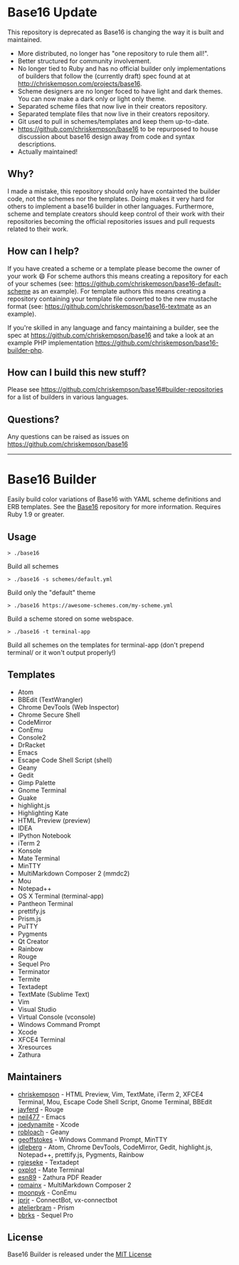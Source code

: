 # Base16 Update
This repository is deprecated as Base16 is changing the way it is built and maintained.

- More distributed, no longer has "one repository to rule them all!".
- Better structured for community involvement.  
- No longer tied to Ruby and has no official builder only implementations of builders that follow the (currently draft) spec found at at http://chriskempson.com/projects/base16.
- Scheme designers are no longer foced to have light and dark themes. You can now make a dark only or light only theme.
- Separated scheme files that now live in their creators repository.
- Separated template files that now live in their creators repository.
- Git used to pull in schemes/templates and keep them up-to-date.
- https://github.com/chriskempson/base16 to be repurposed to house discussion about base16 design away from code and syntax descriptions.
- Actually maintained!

## Why?
I made a mistake, this repository should only have containted the builder code, not the schemes nor the templates. Doing makes it very hard for others to implement a base16 builder in other languages. Furthermore, scheme and template creators should keep control of their work with their repositories becoming the official repositories issues and pull requests related to their work.

## How can I help?
If you have created a scheme or a template please become the owner of your work :smile: For scheme authors this means creating a repository for each of your schemes (see: https://github.com/chriskempson/base16-default-scheme as an example). For template authors this means creating a repository containing your template file converted to the new mustache format (see: https://github.com/chriskempson/base16-textmate as an example).

If you're skilled in any language and fancy maintaining a builder, see the spec at https://github.com/chriskempson/base16 and take a look at an example PHP implementation https://github.com/chriskempson/base16-builder-php.

## How can I build this new stuff?
Please see https://github.com/chriskempson/base16#builder-repositories for a list of builders in various languages.

## Questions?
Any questions can be raised as issues on https://github.com/chriskempson/base16

<hr />

# Base16 Builder
Easily build color variations of Base16 with YAML scheme definitions and ERB templates.
See the [Base16](https://github.com/chriskempson/base16) repository for more information.
Requires Ruby 1.9 or greater.

## Usage
    > ./base16
Build all schemes

    > ./base16 -s schemes/default.yml
Build only the "default" theme

    > ./base16 https://awesome-schemes.com/my-scheme.yml
Build a scheme stored on some webspace.

    > ./base16 -t terminal-app
Build all schemes on the templates for terminal-app (don't prepend terminal/ or it won't output properly!)

## Templates
* Atom
* BBEdit (TextWrangler)
* Chrome DevTools (Web Inspector)
* Chrome Secure Shell
* CodeMirror
* ConEmu
* Console2
* DrRacket
* Emacs
* Escape Code Shell Script (shell)
* Geany
* Gedit
* Gimp Palette
* Gnome Terminal
* Guake
* highlight.js
* Highlighting Kate
* HTML Preview (preview)
* IDEA
* IPython Notebook
* iTerm 2
* Konsole
* Mate Terminal
* MinTTY
* MultiMarkdown Composer 2 (mmdc2)
* Mou
* Notepad++
* OS X Terminal (terminal-app)
* Pantheon Terminal
* prettify.js
* Prism.js
* PuTTY
* Pygments
* Qt Creator
* Rainbow
* Rouge
* Sequel Pro
* Terminator
* Termite
* Textadept
* TextMate (Sublime Text)
* Vim
* Visual Studio
* Virtual Console (vconsole)
* Windows Command Prompt
* Xcode
* XFCE4 Terminal
* Xresources
* Zathura

## Maintainers
* [chriskempson](https://github.com/chriskempson) - HTML Preview, Vim, TextMate, iTerm 2, XFCE4 Terminal, Mou, Escape Code Shell Script, Gnome Terminal, BBEdit
* [jayferd](https://github.com/jayferd) - Rouge
* [neil477](https://github.com/neil477) - Emacs
* [joedynamite](https://github.com/joedynamite) - Xcode
* [robloach](https://github.com/robloach) - Geany
* [geoffstokes](https://github.com/geoffstokes) - Windows Command Prompt, MinTTY
* [idleberg](https://github.com/idleberg) - Atom, Chrome DevTools, CodeMirror, Gedit, highlight.js, Notepad++, prettify.js, Pygments, Rainbow
* [rgieseke](https://github.com/rgieseke) - Textadept
* [oxplot](https://github.com/oxplot) - Mate Terminal
* [esn89](https://github.com/esn89) - Zathura PDF Reader
* [romainx](https://github.com/romainx) - MultiMarkdown Composer 2
* [moonpyk](https://github.com/moonpyk) - ConEmu
* [jprjr](https://github.com/jprjr) - ConnectBot, vx-connectbot
* [atelierbram](https://github.com/atelierbram) - Prism
* [bbrks](https://github.com/bbrks) - Sequel Pro

## License
Base16 Builder is released under the [MIT License](https://github.com/chriskempson/base16-builder/blob/master/LICENSE.md)
